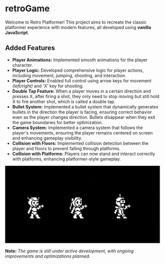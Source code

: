 # retroGame

Welcome to Retro Platformer! This project aims to recreate the classic platformer experience with modern features, all developed using **vanilla JavaScript**.

## Added Features

- **Player Animations:** Implemented smooth animations for the player character.
- **Player Logic:** Developed comprehensive logic for player actions, including movement, jumping, shooting, and interaction.
- **Player Controls:** Enabled full control using arrow keys for movement *(left/right)* and 'X' key for shooting.
- **Double Tap Feature:** When a player moves in a certain direction and presses X, after firing a shot, they only need to stop moving but still hold X to fire another shot, which is called a double tap.
- **Bullet System:** Implemented a bullet system that dynamically generates bullets in the direction the player is facing, ensuring correct behavior even as the player changes direction. Bullets disappear when they exit the game boundaries for better optimization.
- **Camera System:** Implemented a camera system that follows the player's movements, ensuring the player remains centered on screen and enhancing gameplay visibility.
- **Collision with Floors:** Implemented collision detection between the player and floors to prevent falling through platforms.
- **Collision with Platforms:** Players can now stand and interact correctly with platforms, enhancing platformer-style gameplay.

![playerAnimation](images/playerAnimation.gif)

**Note:** *The game is still under active development, with ongoing improvements and optimizations planned.*